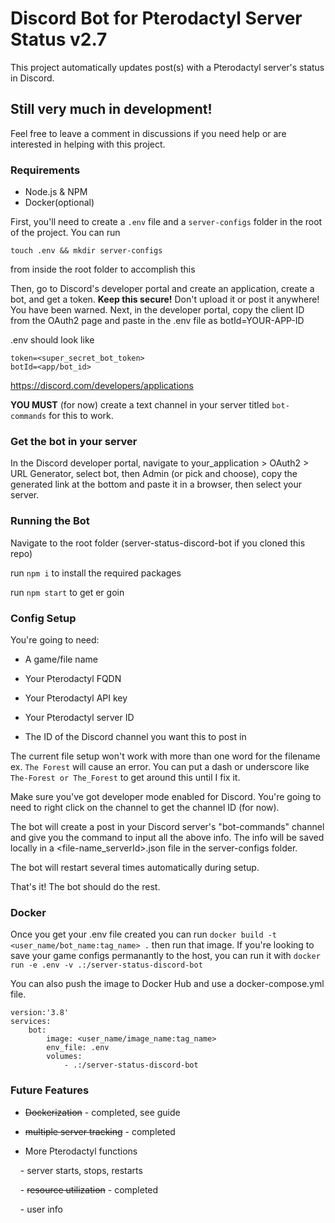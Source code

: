 # Discord Bot for Pterodactyl Server Status v2.7

This project automatically updates post(s) with a Pterodactyl server's status in Discord.
  

## Still very much in development!

Feel free to leave a comment in discussions if you need help or are interested in helping with this project.

### Requirements
- Node.js & NPM
- Docker(optional)

First, you\'ll need to create a `.env` file and a `server-configs` folder in the root of the project.
You can run
```
touch .env && mkdir server-configs
```
from inside the root folder to accomplish this

Then, go to Discord\'s developer portal and create an application, create a bot, and get a token. **Keep this secure!** Don\'t upload it or post it anywhere! You have been warned. Next, in the developer portal, copy the client ID from the OAuth2 page and paste in the .env file as botId=YOUR-APP-ID

.env should look like 
```
token=<super_secret_bot_token>
botId=<app/bot_id>
```

https://discord.com/developers/applications

**YOU MUST** (for now) create a text channel in your server titled `bot-commands` for this to work.
  

### Get the bot in your server

In the Discord developer portal, navigate to your_application > OAuth2 > URL Generator, select bot, then Admin (or pick and choose), copy the generated link at the bottom and paste it in a browser, then select your server.
  

### Running the Bot

Navigate to the root folder (server-status-discord-bot if you cloned this repo)

run `npm i` to install the required packages

run `npm start` to get er goin

  
### Config Setup

You\'re going to need:

- A game/file name

- Your Pterodactyl FQDN

- Your Pterodactyl API key

- Your Pterodactyl server ID

- The ID of the Discord channel you want this to post in


The current file setup won't work with more than one word for the filename 
ex. `The Forest` will cause an error. 
You can put a dash or underscore like `The-Forest or The_Forest` to get around this until I fix it.  

Make sure you\'ve got developer mode enabled for Discord. You\'re going to need to right click on the channel to get the channel ID (for now).  

The bot will create a post in your Discord server\'s "bot-commands" channel and give you the command to input all the above info. The info will be saved locally in a <file-name_serverId>.json file in the server-configs folder.

The bot will restart several times automatically during setup.  

That\'s it! The bot should do the rest.
  

### Docker

Once you get your .env file created you can run `docker build -t <user_name/bot_name:tag_name> .` then run that image. If you\'re looking to save your game configs permanantly to the host, you can run it with `docker run -e .env -v .:/server-status-discord-bot`

You can also push the image to Docker Hub and use a docker-compose.yml file.
```
version:'3.8'
services:
	bot:
		image: <user_name/image_name:tag_name>
		env_file: .env
		volumes:
			- .:/server-status-discord-bot
```
  

### Future Features

- ~~Dockerization~~ \- completed, see guide

- ~~multiple server tracking~~ \- completed

- More Pterodactyl functions

    - server starts, stops, restarts

    - ~~resource utilization~~ \- completed

    - user info